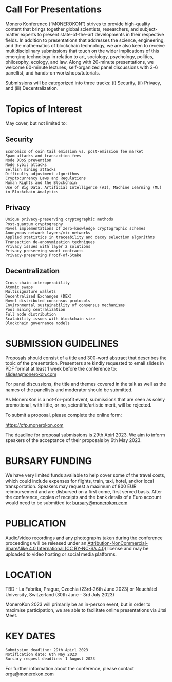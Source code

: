 # Call For Presentations

Monero Konferenco (“MONEROKON”) strives to provide high-quality content that brings together global scientists, researchers, and subject-matter experts to present state-of-the-art developments in their respective fields. In addition to presentations that addresses the science, engineering, and the mathematics of blockchain technology, we are also keen to receive multidisciplinary submissions that touch on the wider implications of this emerging technology in relation to art, sociology, psychology, politics, philosophy, ecology, and law. Along with 20-minute presentations, we welcome 60-minute lectures, self-organized panel discussions with 3-6 panellist, and hands-on workshops/tutorials.

Submissions will be categorized into three tracks: (i) Security, (ii) Privacy, and (iii) Decentralization.

# Topics of Interest
May cover, but not limited to:

## Security

    Economics of coin tail emission vs. post-emission fee market
    Spam attacks and transaction fees
    Node DDoS prevention
    Node sybil attacks
    Selfish mining attacks
    Difficulty adjustment algorithms
    Cryptocurrency Laws and Regulations
    Human Rights and the Blockchain
    Use of Big Data, Artificial Intelligence (AI), Machine Learning (ML) in Blockchain Analytics

## Privacy

    Unique privacy-preserving cryptographic methods
    Post-quantum cryptography
    Novel implementations of zero-knowledge cryptographic schemes
    Anonymous network layers/mix networks
    Applied statistics in traceability and decoy selection algorithms
    Transaction de-anonymization techniques
    Privacy issues with layer 2 solutions
    Privacy-preserving smart contracts
    Privacy-preserving Proof-of-Stake

## Decentralization

    Cross-chain interoperability
    Atomic swaps
    Multisignature wallets
    Decentralized Exchanges (DEX)
    Novel distributed consensus protocols
    Environmental sustainability of consensus mechanisms
    Pool mining centralization
    Full node distribution
    Scalability issues with blockchain size
    Blockchain governance models

# SUBMISSION GUIDELINES

Proposals should consist of a title and 300-word abstract that describes the topic of the presentation. Presenters are kindly requested to email slides in PDF format at least 1 week before the conference to: slides@monerokon.com

For panel discussions, the title and themes covered in the talk as well as the names of the panellists and moderator should be submitted.

As MoneroKon is a not-for-profit event, submissions that are seen as solely promotional, with little, or no, scientific/artistic merit, will be rejected.

To submit a proposal, please complete the online form: 

https://cfp.monerokon.com

The deadline for proposal submissions is 29th Apirl 2023. We aim to inform speakers of the acceptance of their proposals by 6th May 2023.

# BURSARY FUNDING

We have very limited funds available to help cover some of the travel costs, which could include expenses for flights, train, taxi, hotel, and/or local transportation. Speakers may request a maximum of 800 EUR reimbursement and are disbursed on a first come, first served basis. After the conference, copies of receipts and the bank details of a Euro account would need to be submitted to: bursary@monerokon.com

# PUBLICATION

Audio/video recordings and any photographs taken during the conference proceedings will be released under an [Attribution-NonCommercial-ShareAlike 4.0 International (CC BY-NC-SA 4.0)](https://creativecommons.org/licenses/by-nc-sa/4.0/) license and may be uploaded to video hosting or social media platforms.

# LOCATION

TBD - La Fabrika, Prague, Czechia (23rd-26th June 2023) or Neuchâtel University, Switzerland (30th June - 3rd July 2023)

MoneroKon 2023 will primarily be an in-person event, but in order to maximise participation, we are able to facilitate online presentations via Jitsi Meet.

# KEY DATES

    Submission deadline: 29th Apirl 2023
    Notification date: 6th May 2023
    Bursary request deadline: 1 August 2023

For further information about the conference, please contact orga@monerokon.com
